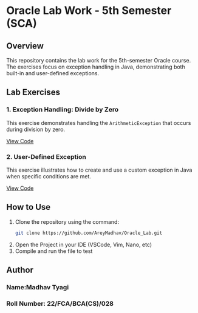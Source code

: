 # Oracle Lab Work - 5th Semester (SCA)

## Overview
This repository contains the lab work for the 5th-semester Oracle course. The exercises focus on exception handling in Java, demonstrating both built-in and user-defined exceptions.

## Lab Exercises

### 1. Exception Handling: Divide by Zero
This exercise demonstrates handling the `ArithmeticException` that occurs during division by zero.

[View Code](code_link_from_git_repo)

### 2. User-Defined Exception
This exercise illustrates how to create and use a custom exception in Java when specific conditions are met.

[View Code](code_link_from_git_repo)

## How to Use
1. Clone the repository using the command:
   ```bash
   git clone https://github.com/AreyMadhav/Oracle_Lab.git
2. Open the Project in your IDE (VSCode, Vim, Nano, etc)
3. Compile and run the file to test

## Author
### Name:Madhav Tyagi
### Roll Number: 22/FCA/BCA(CS)/028
